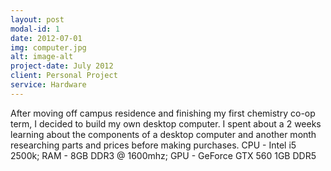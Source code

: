 ```yaml
---
layout: post
modal-id: 1
date: 2012-07-01
img: computer.jpg
alt: image-alt
project-date: July 2012
client: Personal Project
service: Hardware
---
```

After moving off campus residence and finishing my first chemistry co-op term, I decided to build my own desktop computer. I spent about a 2 weeks learning about the components of a desktop computer and another month researching parts and prices before making purchases. CPU - Intel i5 2500k; RAM - 8GB DDR3 @ 1600mhz; GPU - GeForce GTX 560 1GB DDR5




